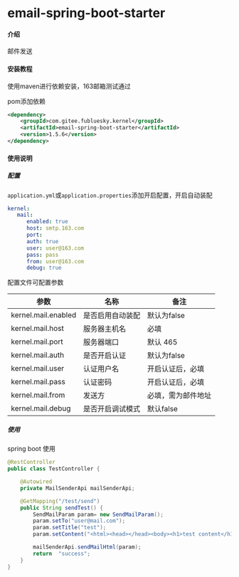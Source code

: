 # email-spring-boot-starter

#### 介绍
邮件发送

#### 安装教程
使用maven进行依赖安装，163邮箱测试通过

pom添加依赖

```xml
<dependency>
    <groupId>com.gitee.fubluesky.kernel</groupId>
    <artifactId>email-spring-boot-starter</artifactId>
    <version>1.5.6</version>
</dependency>
```

#### 使用说明

##### **配置**

```application.yml```或```application.properties```添加开启配置，开启自动装配

```yml
kernel:
   mail:
      enabled: true
      host: smtp.163.com
      port:
      auth: true
      user: user@163.com
      pass: pass
      from: user@163.com
      debug: true
```

配置文件可配置参数

| 参数                           | 名称                           | 备注                                     |
| ------------------------------ | ------------------------------ | ---------------------------------------- |
| kernel.mail.enabled             | 是否启用自动装配               | 默认为false                              |
| kernel.mail.host             | 服务器主机名                       | 必填 |
| kernel.mail.port        | 服务器端口                     | 默认 465 |
| kernel.mail.auth        | 是否开启认证                       | 默认为false |
| kernel.mail.user     | 认证用户名           | 开启认证后，必填 |
| kernel.mail.pass          | 认证密码                   | 开启认证后，必填 |
| kernel.mail.from     | 发送方                  | 必填，需为邮件地址                   |
| kernel.mail.debug         | 是否开启调试模式               | 默认false                                |

##### 使用

spring boot 使用

```java
@RestController
public class TestController {

    @Autowired
    private MailSenderApi mailSenderApi;

    @GetMapping("/test/send")
    public String sendTest() {
        SendMailParam param= new SendMailParam();
        param.setTo("user@mail.com");
        param.setTitle("test");
        param.setContent("<html><head></head><body><h1>test content</h1></body></html>");

        mailSenderApi.sendMailHtml(param);
        return  "success";
    }
}
```

